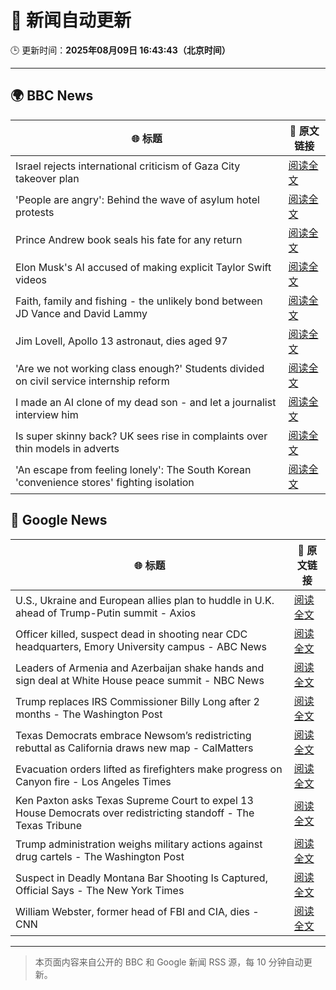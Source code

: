 # 🧠 新闻自动更新

🕒 更新时间：**2025年08月09日 16:43:43（北京时间）**

---

## 🌍 BBC News

| 🌐 标题 | 🔗 原文链接 |
|--------|-------------|
| Israel rejects international criticism of Gaza City takeover plan | [阅读全文](https://www.bbc.com/news/articles/c207p49wrypo?at_medium=RSS&at_campaign=rss) |
| 'People are angry': Behind the wave of asylum hotel protests | [阅读全文](https://www.bbc.com/news/articles/c4gerg74y71o?at_medium=RSS&at_campaign=rss) |
| Prince Andrew book seals his fate for any return | [阅读全文](https://www.bbc.com/news/articles/c24z1l090dqo?at_medium=RSS&at_campaign=rss) |
| Elon Musk's AI accused of making explicit Taylor Swift videos | [阅读全文](https://www.bbc.com/news/articles/cwye62e1ndjo?at_medium=RSS&at_campaign=rss) |
| Faith, family and fishing - the unlikely bond between JD Vance and David Lammy | [阅读全文](https://www.bbc.com/news/articles/czr68vde7nvo?at_medium=RSS&at_campaign=rss) |
| Jim Lovell, Apollo 13 astronaut, dies aged 97 | [阅读全文](https://www.bbc.com/news/articles/cl7y8zq5xpno?at_medium=RSS&at_campaign=rss) |
| 'Are we not working class enough?' Students divided on civil service internship reform | [阅读全文](https://www.bbc.com/news/articles/cm213gd5gjpo?at_medium=RSS&at_campaign=rss) |
| I made an AI clone of my dead son - and let a journalist interview him | [阅读全文](https://www.bbc.com/news/videos/cly628xx6e9o?at_medium=RSS&at_campaign=rss) |
| Is super skinny back? UK sees rise in complaints over thin models in adverts | [阅读全文](https://www.bbc.com/news/articles/c4gm9rygdymo?at_medium=RSS&at_campaign=rss) |
| 'An escape from feeling lonely': The South Korean 'convenience stores' fighting isolation | [阅读全文](https://www.bbc.com/news/articles/cgkrge6e0z4o?at_medium=RSS&at_campaign=rss) |

## 📰 Google News

| 🌐 标题 | 🔗 原文链接 |
|--------|-------------|
| U.S., Ukraine and European allies plan to huddle in U.K. ahead of Trump-Putin summit - Axios | [阅读全文](https://news.google.com/rss/articles/CBMib0FVX3lxTE5kUy04ZS0wMkstTldXT3hHUnlITHhXYmVWaDR6WUpJUkJmLWpMakJDaGtFSzFKMWM0RldfZU91Z0hTb0lfa0g5SXFsakdfdlNsT0xKek43SkpqY2VnekxvY21DbkUyRGhaMEJJLTJPbw?oc=5) |
| Officer killed, suspect dead in shooting near CDC headquarters, Emory University campus - ABC News | [阅读全文](https://news.google.com/rss/articles/CBMiowFBVV95cUxQWlVaVy1hTk5qekdTNXdKRHNGS3NSMjlpbm9EZ3JBc3ZkeS1xVTM4OVZwMHFoRnJGdkcyN041QXhNSHkzOUlfNHNBSU9xOUthNHhUUjByak9jSGZJaFN4c1g3ZTBlWC1iaE9zZ2o5UkJIMXlpRm1pVFUybDY2WVpFUUpKNWszTXhCMTBIMHpadk1TZVpzSFRETU1sMzZFSmRrZUs00gGoAUFVX3lxTE56bEJiY1l4Z2s3SG9EMl9iaXlKREFfSUJqZzFuLVpuWi1GY3RNVWNkTmNMQk1iLWdNZzJMRnJZT1NhWTBwbUlkTjctdGlnSmNpQm1vTWhGZFdHcV9GMjJwaExBWVB4SWxlTUl0T1N2UGRmSFIwVmhQZWtvbzJTMXQyUmxBdkxBajl1RUlTNTI1NDRCS1FRTGVPMHh3YXlyOXQ2ZTZud2w4cQ?oc=5) |
| Leaders of Armenia and Azerbaijan shake hands and sign deal at White House peace summit - NBC News | [阅读全文](https://news.google.com/rss/articles/CBMimgFBVV95cUxPRlp5TEV0VG5SbTdLcXBQa3R4M2x2SkRCVThfWEI1T2o5b2hxWF9adDBUZ0ZYVUxfck5qM2xSd3RQa19YV2R4UEFiZ0w3UDZfQ3FVSHdxV2NLYTZtc1Y1NUZ0NWpvN3dfSEdubXFtQXdlQWI2UjFsVW5PVHIxSVpZVnBKaGlKNHZwT3hUNkJrRktPOHc2WXdxV2J30gFWQVVfeXFMTlgxZk42aHpoaUZWSFR2ZXc1cTNWaGpuLVJ3UEJsQ1ltcFcxVzU5Uzd3dmdYRjVzWG5RZHg1eXhNRlBMeHNjSlpPQ3BFd2tDTURRRXdxeWc?oc=5) |
| Trump replaces IRS Commissioner Billy Long after 2 months - The Washington Post | [阅读全文](https://news.google.com/rss/articles/CBMikAFBVV95cUxQQUxfeERUNWFZWWVjWWJMeldLUS0xR0tVNXRXYk9STkdaSVFzSWxuZXRyOTVSc29WZ0VjT0prc3NmdzlFWEk3RWJfYnNJaElKOGpaVm9qYWoxWTFKVHNvUmd4Y3E4Rzd4cjZuRGZ4WEJtcTA1OXJObkNydWw3VnROTkZfV0FBcXlzelU5N0R2RnY?oc=5) |
| Texas Democrats embrace Newsom’s redistricting rebuttal as California draws new map - CalMatters | [阅读全文](https://news.google.com/rss/articles/CBMigwFBVV95cUxONXFNV0tSVlJJSHhERy0yUUtyS0FGdW1DR0NzbzVSNTAzb2V0aTNJeWEwU0Z4eC1ZSmx5bldwd2JxeHhCMGJiTlhPdHNPZTNYTmRSekhBSjFGMEVlakh1LTUyczVCd1BJMk9SZGFPcUVSX3p0RUxfaVFoZi1tU2FmcHRYUQ?oc=5) |
| Evacuation orders lifted as firefighters make progress on Canyon fire - Los Angeles Times | [阅读全文](https://news.google.com/rss/articles/CBMieEFVX3lxTE1FRWtQMG90UTlVcDJGQWp5Z1o3Zm9TM3FsaUlqUWZhamg4M1ZkYlFpQW5iTXFvYUhaTUQwMmdZUXNwUks0UERPaHctcEI0TEVtTlVZV3VZWmNJUFNJY1V4bkV2M2dCa0lWbXNfX3hyc3AyUE9uQkFIMg?oc=5) |
| Ken Paxton asks Texas Supreme Court to expel 13 House Democrats over redistricting standoff - The Texas Tribune | [阅读全文](https://news.google.com/rss/articles/CBMipgFBVV95cUxOemctV1k2Q0NiUWoyY1pUVGxZMGlmZVFfY19uQk1PbE4teHcyOWlwSXlJQXh1RFRYbmdWN2ZvNjlINkh6c1BqdWV6WFpvS3dEOEFzNGdFQjRxUnBuY01heVM1eDdMWFREbVozU25TXzFKODM3TU5JVjY0dTdRREhuR2MzSFFwbGNrLUVxQm1KS1NmWngxVmJyeG85NkZfak8wSTZIdXFR?oc=5) |
| Trump administration weighs military actions against drug cartels - The Washington Post | [阅读全文](https://news.google.com/rss/articles/CBMimwFBVV95cUxOQmF0WFY4eDJBSTFGN0s4T0JOajVoVlpjcE1zd0E3U2hpWXV4OWNibGxPN1R6TzhqWmZDa3hCRVdFQklEVzNJYUpfM3BWQkctbEdfSV80endrTnl6NG1XYkJ3MmNvc3FTaXJqS3VLSmtBa1ZUeHdSam5KbFBLSkpFaTRuQjlHOVVRcWhmTzNJNEs2VEViZXlaaDFNMA?oc=5) |
| Suspect in Deadly Montana Bar Shooting Is Captured, Official Says - The New York Times | [阅读全文](https://news.google.com/rss/articles/CBMijAFBVV95cUxOdWlLTEdjcTVkYkRuZ25iOXUzdmluVDJxV2cxZko3TjVDWVlXd3c5VklRdTU4Sk9JQUNSWmdoVnBDUDVOM25tZHpXQ2JLODBLRHFyRlBvcmNTU2R5XzR2a2pHaGdzdW43aThyM3hDNElyd0J1REl0S1RESS1IWHRGQUpqVHhkWjRETEd4MA?oc=5) |
| William Webster, former head of FBI and CIA, dies - CNN | [阅读全文](https://news.google.com/rss/articles/CBMikAFBVV95cUxQSUZTMkoyNXZWNTF0NUI2aE1OX0txUkZpY0NFWTlDSUN3aXYzZzRvSHFNVmtlVFRTaDZnWGdGV1VtcGdoTW8xWWRYZXh6bEVSNzAycW9MM0lrTHk1akVOQnZ2ZVFVUG9yZWh1UFV1eDBzeXZrRVRaTlBxaFRoT0ZJS0pLSHlKOWVZQ2Nzbzl4WE7SAZYBQVVfeXFMT2hOTEl3TElicDJOR0ppaHdiVTRBSlBCQ3NUUHpkdGt5dXdiekRDQnBXTmotM0ZmT0FjRTZIeEhjb3BHb29pTlBsLXRnczhVME9PRGMyUVBTRmw5empUNE9pUnpDQ000VGMyRDJDX0N4SmJTX1BLT2pWQUE5U2hfOFFsV0pCeE1sTEZsYkJrNDFsblNMWnBR?oc=5) |

---
> 本页面内容来自公开的 BBC 和 Google 新闻 RSS 源，每 10 分钟自动更新。